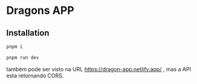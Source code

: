# Dragons APP


## Installation


```bash
pnpm i
```

```bash
pnpm run dev
```

também pode ser visto na URL https://dragon-app.netlify.app/ , mas a API esta retornando CORS.